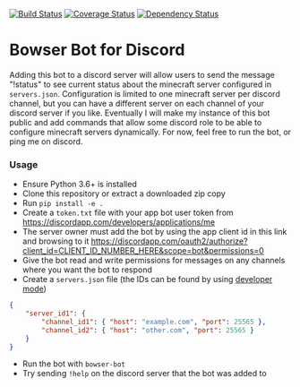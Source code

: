 [![Build Status](https://img.shields.io/travis/kevinkjt2000/bowser/develop.svg?style=flat-square&label=Travis-CI)](https://travis-ci.org/kevinkjt2000/bowser?branch=develop)
[![Coverage Status](https://img.shields.io/coveralls/kevinkjt2000/bowser/develop.svg?style=flat-square&label=Coveralls)](https://coveralls.io/github/kevinkjt2000/bowser?branch=develop)
[![Dependency Status](https://img.shields.io/gemnasium/kevinkjt2000/bowser.svg)](https://beta.gemnasium.com/projects/github.com/kevinkjt2000/bowser)
# Bowser Bot for Discord
Adding this bot to a discord server will allow users to send the message "!status" to see current status about the minecraft server configured in `servers.json`.  Configuration is limited to one minecraft server per discord channel, but you can have a different server on each channel of your discord server if you like.  Eventually I will make my instance of this bot public and add commands that allow some discord role to be able to configure minecraft servers dynamically.  For now, feel free to run the bot, or ping me on discord.

### Usage
* Ensure Python 3.6+ is installed
* Clone this repository or extract a downloaded zip copy
* Run `pip install -e .`
* Create a `token.txt` file with your app bot user token from https://discordapp.com/developers/applications/me
* The server owner must add the bot by using the app client id in this link and browsing to it https://discordapp.com/oauth2/authorize?client_id=CLIENT_ID_NUMBER_HERE&scope=bot&permissions=0
* Give the bot read and write permissions for messages on any channels where you want the bot to respond
* Create a `servers.json` file (the IDs can be found by using [developer mode](https://support.discordapp.com/hc/en-us/articles/206346498-Where-can-I-find-my-User-Server-Message-ID-))
```json
{
    "server_id1": {
        "channel_id1": { "host": "example.com", "port": 25565 },
        "channel_id2": { "host": "other.com", "port": 25565 }
    }
}
```
* Run the bot with `bowser-bot`
* Try sending `!help` on the discord server that the bot was added to
